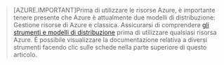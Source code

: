 >[AZURE.IMPORTANT]Prima di utilizzare le risorse Azure, è importante tenere presente che Azure è attualmente due modelli di distribuzione: Gestione risorse di Azure e classica. Assicurarsi di comprendere [gli strumenti e modelli di distribuzione](../articles/azure-classic-rm.md) prima di utilizzare qualsiasi risorsa Azure. È possibile visualizzare la documentazione relativa a diversi strumenti facendo clic sulle schede nella parte superiore di questo articolo.
